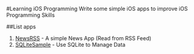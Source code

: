 #Learning iOS Programming
Write some simple iOS apps to improve iOS Programming Skills

##List apps
1. [NewsRSS](https://github.com/thinhhung/learning-ios/tree/master/NewsRss) - A simple News App (Read from RSS Feed)
2. [SQLiteSample](https://github.com/thinhhung/learning-ios/tree/master/SQLiteSample) - Use SQLite to Manage Data
